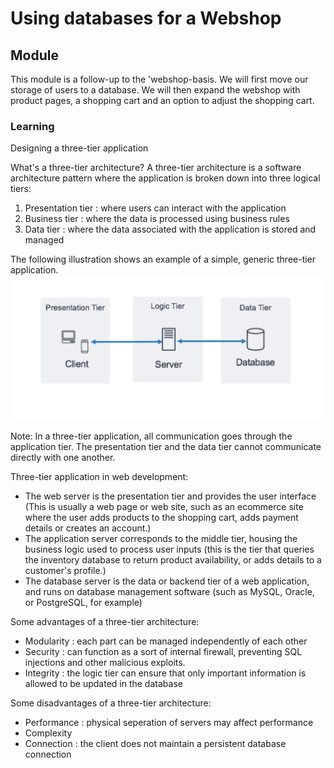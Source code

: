# Using databases for a Webshop

## Module
This module is a follow-up to the 'webshop-basis. We will first move our storage of users to a database. We will then expand the webshop with product pages, a shopping cart and an option to adjust the shopping cart.

### Learning
Designing a three-tier application 

What's a three-tier architecture?
A three-tier architecture is a software architecture pattern where the application is broken down into three logical tiers: 
1. Presentation tier : where users can interact with the application
2. Business tier : where the data is processed using business rules
3. Data tier : where the data associated with the application is stored and managed

The following illustration shows an example of a simple, generic three-tier application. 
<img src='3-tier.png' alt='3-tier architecture overview'>

Note: In a three-tier application, all communication goes through the application tier. The presentation tier and the data tier cannot communicate directly with one another.

Three-tier application in web development:
- The web server is the presentation tier and provides the user interface (This is usually a web page or web site, such as an ecommerce site where the user adds products to the shopping cart, adds payment details or creates an account.)
- The application server corresponds to the middle tier, housing the business logic used to process user inputs (this is the tier that queries the inventory database to return product availability, or adds details to a customer's profile.)
- The database server is the data or backend tier of a web application, and runs on database management software (such as MySQL, Oracle, or PostgreSQL, for example)

Some advantages of a three-tier architecture:
* Modularity : each part can be managed independently of each other
* Security : can function as a sort of internal firewall, preventing SQL injections and other malicious exploits.
* Integrity : the logic tier can ensure that only important information is allowed to be updated in the database

Some disadvantages of a three-tier architecture:
* Performance : physical seperation of servers may affect performance
* Complexity
* Connection : the client does not maintain a persistent database connection
